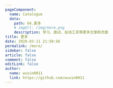 ```yaml
---
pageComponent:
  name: Catalogue
  data:
    path: 04.更多
    # imgUrl: /img/more.png
    description: 学习、面试、在线工具等更多文章和页面
title: 更多
date: 2020-03-11 21:50:56
permalink: /more/
sidebar: false
article: false
comment: false
editLink: false
author:
  name: wuxin0011
  link: https://github.com/wuxin0011
---
```

